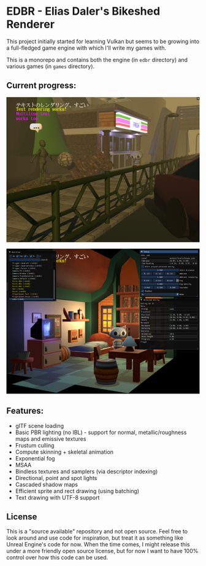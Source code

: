 # EDBR - Elias Daler's Bikeshed Renderer

This project initially started for learning Vulkan but seems to be growing into a full-fledged game engine with which I'll write my games with.

This is a monorepo and contains both the engine (in `edbr` directory) and various games (in `games` directory).

## Current progress:

![latest](screenshots/08.png)

![another](screenshots/09.png)

## Features:

* glTF scene loading
* Basic PBR lighting (no IBL) - support for normal, metallic/roughness maps and emissive textures
* Frustum culling
* Compute skinning + skeletal animation
* Exponential fog
* MSAA
* Bindless textures and samplers (via descriptor indexing)
* Directional, point and spot lights
* Cascaded shadow maps
* Efficient sprite and rect drawing (using batching)
* Text drawing with UTF-8 support

## License

This is a "source available" repository and not open source. Feel free to look around and use code for inspiration, but treat it as something like Unreal Engine's code for now. When the time comes, I might release this under a more friendly open source license, but for now I want to have 100% control over how this code can be used.
